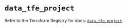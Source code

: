 # `data_tfe_project`

Refer to the Terraform Registry for docs: [`data_tfe_project`](https://registry.terraform.io/providers/hashicorp/tfe/0.59.0/docs/data-sources/project).
